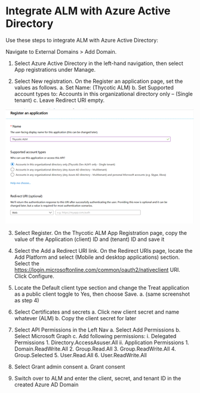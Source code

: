 [title]: # (Integrate Azure AD)
[tags]: # (Account Lifecycle Manager,ALM,Active Directory,Azure, Azure AD)
[priority]: # (5140)

# Integrate ALM with Azure Active Directory

Use these steps to integrate ALM with Azure Active Directory:

Navigate to External Domains > Add Domain.

1.	Select Azure Active Directory in the left-hand navigation, then select App registrations under Manage.

2.	Select New registration. On the Register an application page, set the values as follows.
a.	Set Name: (Thycotic ALM)
b.	Set Supported account types to: Accounts in this organizational directory only – (Single tenant)
c.	Leave Redirect URI empty.

![Workflow Process](images/azAD_2.png)

3.	Select Register. On the Thycotic ALM App Registration page, copy the value of the Application (client) ID and (tenant) ID and save it
 

4.	Select the Add a Redirect URI link. On the Redirect URIs page, locate the Add Platform and select (Mobile and  desktop applications) section. Select the https://login.microsoftonline.com/common/oauth2/nativeclient URI. Click Configure.
 
 

5.	Locate the Default client type section and change the Treat application as a public client toggle to Yes, then choose Save. 
a.	(same screenshot as step 4)

6.	Select Certificates and secrets
a.	Click new client secret and name whatever (ALM)
b.	Copy the client secret for later
 

7.	Select API Permissions in the Left Nav
    a.	Select Add Permissions
    b.	Select Microsoft Graph
    c.	Add following permissions:
        i.	Delegated Permissions
            1.	Directory.AccessAsuser.All
        ii.	Application Permissions
            1.	Domain.ReadWrite.All
            2.	Group.Read.All
            3.	Group.ReadWrite.All
            4.	Group.Selected
            5.	User.Read.All
            6.	User.ReadWrite.All
 
8.	Select Grant admin consent
a.	Grant consent

9.	Switch over to ALM and enter the client, secret, and tenant ID in the created Azure AD Domain
 
